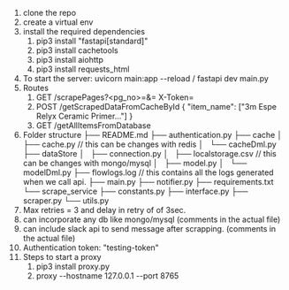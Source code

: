 1. clone the repo
2. create a virtual env
3. install the required dependencies 
    1. pip3 install "fastapi[standard]"
    2. pip3 install cachetools
    3. pip3 install aiohttp
    4. pip3 install requests_html
4. To start the server: uvicorn main:app --reload / fastapi dev main.py 
5. Routes
    1. GET /scrapePages?<pg_no>=&<proxy>=
        X-Token=
    2. POST /getScrapedDataFromCacheById
        {
            "item_name": ["3m Espe Relyx Ceramic Primer..."]
        }
    3. GET /getAllItemsFromDatabase
6. Folder structure
    ├── README.md
    ├── authentication.py
    ├── cache
    │   ├── cache.py    // this can be changes with redis
    │   └── cacheDml.py
    ├── dataStore
    │   ├── connection.py
    │   ├── localstorage.csv    // this can be changes with mongo/mysql
    │   ├── model.py
    │   └── modelDml.py
    ├── flowlogs.log    // this contains all the logs generated when we call api.
    ├── main.py
    ├── notifier.py
    ├── requirements.txt
    └── scrape_service
        ├── constants.py
        ├── interface.py
        ├── scraper.py
        └── utils.py
7. Max retries = 3 and delay in retry of of 3sec.
8. can incorporate any db like mongo/mysql (comments in the actual file)
9. can include slack api to send message after scrapping. (comments in the actual file)
10. Authentication token: "testing-token"
11. Steps to start a proxy
    1. pip3 install proxy.py
    2. proxy --hostname 127.0.0.1 --port 8765

